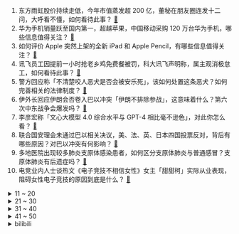 1. 东方雨虹股价持续走低，今年市值蒸发超 200 亿，董秘在朋友圈连发十二问，大呼看不懂，如何看待此事？ [:link:](https://www.zhihu.com/question/626551461)
2. 华为手机销量跃至国内第一，超越苹果，中国移动采购 120 万台华为手机，哪些信息值得关注？ [:link:](https://www.zhihu.com/question/626551401)
3. 如何评价 Apple 突然上架的全新 iPad 和 Apple Pencil，有哪些信息值得关注？ [:link:](https://www.zhihu.com/question/626561518)
4. 讯飞员工因提前一小时抢老乡鸡免费餐被罚，科大讯飞声明称，属主观消极怠工，如何看待此事？ [:link:](https://www.zhihu.com/question/626489582)
5. 警方回应称「不清楚咬人恶犬是否会被安乐死」，该如何处置这条恶犬？如何完善相关的法律制度？ [:link:](https://www.zhihu.com/question/626539810)
6. 伊外长回应伊朗会否卷入巴以冲突「伊朗不排除参战」，这意味着什么？第六次中东战争会爆发吗？ [:link:](https://www.zhihu.com/question/626534148)
7. 李彦宏称「文心大模型 4.0 综合水平与 GPT-4 相比毫不逊色」，对此你怎么看？ [:link:](https://www.zhihu.com/question/626469905)
8. 联合国安理会未通过巴以相关决议，美、法、英、日本四国投票反对，背后有哪些原因？对巴以冲突有何影响？ [:link:](https://www.zhihu.com/question/626451260)
9. 多地医院出现较多肺炎支原体感染患者，如何区分支原体肺炎与普通感冒？支原体肺炎有后遗症吗？ [:link:](https://www.zhihu.com/question/626450299)
10. 电竞业内人士谈热文《电子竞技不相信女性》女主「甜甜柯」实际从业表现，阻碍女性电子竞技的原因到底是什么？ [:link:](https://www.zhihu.com/question/626476635)
<details>
<summary>11 ~ 20</summary>

11. 报告显示，相比二三线及家乡小县城，超六成受访对象更愿意去一线城市求职，如何看待此现象？ [:link:](https://www.zhihu.com/question/626331973)
12. 线性代数到底是什么？ [:link:](https://www.zhihu.com/question/489470968)
13. 威马董事长沈晖行踪成谜，知情人士称其确已不在国内，威马的结局会如何？ [:link:](https://www.zhihu.com/question/626483316)
14. 年轻人「入坑」珍珠，网友称「一个月买八条珍珠项链」，如何看待珍珠品类购买群体年轻化趋势？ [:link:](https://www.zhihu.com/question/626345191)
15. 分享一张你相册里代表秋天的照片吧？ [:link:](https://www.zhihu.com/question/626334277)
16. 以色列拒绝泽连斯基访问请求，称「现在还不是时候」，双方都有哪些意图？ [:link:](https://www.zhihu.com/question/626458229)
17. 近期对你影响最深的一本书是什么？ [:link:](https://www.zhihu.com/question/623673613)
18. 企业带宽100M带宽要7万，可以用家庭宽带代替吗？ [:link:](https://www.zhihu.com/question/331505875)
19. 堂吉诃德大战风车为什么会成为经典？ [:link:](https://www.zhihu.com/question/56463497)
20. 食物中的灵魂往往却非主角，在天南地北菜色中都有个「角儿」不可或缺，我们身边的食物+灵魂伴侣有哪些呢？ [:link:](https://www.zhihu.com/question/626355271)
</details>
<details>
<summary>21 ~ 30</summary>

21. 有哪些玩具，可以帮助孩子探索大自然，启发好奇心？ [:link:](https://www.zhihu.com/question/304724468)
22. 跑 5km 和马拉松需要的能力有何差异，训练侧重点有什么不同？ [:link:](https://www.zhihu.com/question/624463931)
23. 「2023 知乎好物 100」发布，今年有哪些打动你的好物？还有哪些能让你工作生活更好一点儿的好物？ [:link:](https://www.zhihu.com/question/626452547)
24. 什么是「悲秋综合征」？其诱因有哪些？如何在情绪问题高发时段，保持心理健康？ [:link:](https://www.zhihu.com/question/626373785)
25. 荣耀出了Magic V2、Magic Vs2、V Purse三款折叠屏，作为消费者应该怎么选？ [:link:](https://www.zhihu.com/question/626427408)
26. 你的小猫咪闻起来是什么味道？ [:link:](https://www.zhihu.com/question/622099387)
27. 可以分享一张相册里的落日吗？ [:link:](https://www.zhihu.com/question/618017379)
28. 日常工作娱乐，感觉普通键盘就够用了，有没必要买个几百元的机械键盘，有点仪式感？ [:link:](https://www.zhihu.com/question/625668766)
29. 你们下班后都在干嘛？ [:link:](https://www.zhihu.com/question/618987485)
30. 外星人除了经典的大脑袋形象，更可能是什么样的？ [:link:](https://www.zhihu.com/question/625107750)
</details>
<details>
<summary>31 ~ 40</summary>

31. 如何评价曾舜晞、田曦薇主演的古装剧《田耕纪》？ [:link:](https://www.zhihu.com/question/626192822)
32. 当网文作者稳定收入大概有多少，年收入又有多少？ [:link:](https://www.zhihu.com/question/619515790)
33. 荣耀Magic Vs2 在目前折叠屏手机里，是不是属于那种闭眼可入的类型？ [:link:](https://www.zhihu.com/question/626415759)
34. 梅西中国行官宣，迈阿密国际将对阵两支中超球队，你对梅西本次中国行有何期待？ [:link:](https://www.zhihu.com/question/626242657)
35. 上班急着快速出门，包里应该装什么化妆品？ [:link:](https://www.zhihu.com/question/624474606)
36. 如何评价一个人不玩某游戏却买该游戏周边？ [:link:](https://www.zhihu.com/question/624362553)
37. 大学生家境一般要买平板吗？有什么高性价比的推荐？ [:link:](https://www.zhihu.com/question/625550580)
38. 如何评价 10 月 16 日发布的 Intel 14代酷睿处理器，这代性能提升如何，有哪些亮点和不足？ [:link:](https://www.zhihu.com/question/626356832)
39. 中国与塞尔维亚签署自由贸易协定，这意味着什么？哪些信息值得关注？ [:link:](https://www.zhihu.com/question/626557831)
40. 支原体肺炎感染人数上升，首选药物「阿奇霉素」冲上热搜，医生提醒盲目用药会导致死亡，哪些信息值得关注？ [:link:](https://www.zhihu.com/question/626490011)
</details>
<details>
<summary>41 ~ 50</summary>

41. 自然资源部发文建议取消地价上限、取消远郊区容积率 1.0 限制等，哪些信息值得关注？ [:link:](https://www.zhihu.com/question/626501210)
42. 贾跃亭再发公开信「受到很多不公正指责」，30 亿美元投入只剩 0.2 亿美元市值，哪些信息值得关注？ [:link:](https://www.zhihu.com/question/626466818)
43. 你在职场中，有哪些「心累或倦怠」的瞬间？又是如何克服的？ [:link:](https://www.zhihu.com/question/626347401)
44. 面试中的自我介绍环节普遍时间较短，该如何最大化展现自己？ [:link:](https://www.zhihu.com/question/622555995)
45. 2023 年人类寻找宇宙生命的方式都有哪些？ [:link:](https://www.zhihu.com/question/625107976)
46. 笔记本电脑接机械键盘，打字会更快吗？ [:link:](https://www.zhihu.com/question/625781362)
47. 2023 年双十一如何选购适合自己的电视？ [:link:](https://www.zhihu.com/question/626489370)
48. 工作太累了想辞职，怎么和家人交代？ [:link:](https://www.zhihu.com/question/626300939)
49. 留学生做饭能有多糊弄？ [:link:](https://www.zhihu.com/question/625946489)
50. 真正做饭的人，来说说你家厨房最实用的东西是什么？ [:link:](https://www.zhihu.com/question/626150868)
</details><details>
<summary>bilibili</summary>

</details>